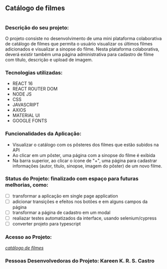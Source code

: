 ## Catálogo de filmes

#

### Descrição do seu projeto:

O projeto consiste no desenvolvimento de uma mini plataforma colaborativa de catálogo de filmes que permita
o usuário visualizar os últimos filmes adicionados e visualizar a sinopse do filme. Nesta plataforma
colaborativa, deverá existir também uma página administrativa para cadastro de filme com título, descrição e
upload de imagem.

### Tecnologias utilizadas:

- REACT 16
- REACT ROUTER DOM
- NODE JS
- CSS
- JAVASCRIPT
- AXIOS
- MATERIAL UI
- GOOGLE FONTS

### Funcionalidades da Aplicação:

- Visualizar o catálogo com os pôsteres dos filmes que estão subidos na API
- Ao clicar em um pôster, uma página com a sinopse do filme é exibida
- Na barra superior, ao clicar o ícone de "+", uma página para cadastrar informações (autor, título, sinopse, imagem do pôster) de um novo filme.

### Status do Projeto: finalizado com espaço para futuras melhorias, como:

- [ ] transformar a aplicação em single page application
- [ ] adicionar transições e efeitos nos botões e em alguns campos da página
- [ ] transformar a página de cadastro em um modal
- [ ] realiazar testes automatizados da interface, usando selenium/cypress
- [ ] converter projeto para typescript

### Acesso ao Projeto:

<em> [catálogo de filmes](https://catalago-filmes.vercel.app/) </em>

### Pessoas Desenvolvedoras do Projeto: Kareen K. R. S. Castro
